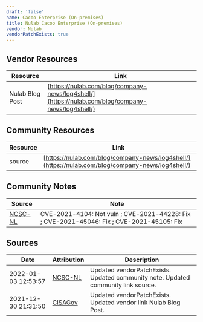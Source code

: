 ```yaml
---
draft: 'false'
name: Cacoo Enterprise (On-premises)
title: Nulab Cacoo Enterprise (On-premises)
vendor: Nulab
vendorPatchExists: true
---
```


## Vendor Resources
| Resource | Link |
| --- | --- |
| Nulab Blog Post | [https://nulab.com/blog/company-news/log4shell/](https://nulab.com/blog/company-news/log4shell/) |

## Community Resources
| Resource | Link |
| --- | --- |
| source | [https://nulab.com/blog/company-news/log4shell/](https://nulab.com/blog/company-news/log4shell/) |

## Community Notes
| Source | Note |
| --- | --- |
| [NCSC-NL](https://github.com/NCSC-NL/log4shell/blob/main/software/README.md) | CVE-2021-4104: Not vuln ; CVE-2021-44228: Fix ; CVE-2021-45046: Fix ; CVE-2021-45105: Fix </ul> |

## Sources
| Date | Attribution | Description |
| --- | --- | --- |
| 2022-01-03 12:53:57 | [NCSC-NL](https://github.com/NCSC-NL/log4shell/blob/main/software/README.md) | Updated vendorPatchExists. Updated community note. Updated community link source.  |
| 2021-12-30 21:31:50 | [CISAGov](https://raw.githubusercontent.com/cisagov/log4j-affected-db/develop/README.md) | Updated vendorPatchExists. Updated vendor link Nulab Blog Post.  |
